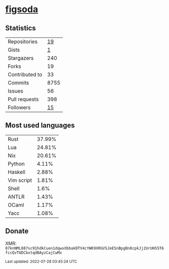 # [figsoda](https://github.com/figsoda)

## Statistics

<table>
  <tr>
    <td>Repositories</td>
    <td><a href="https://github.com/figsoda?tab=repositories">
      19
    </a></td>
  </tr>
  <tr>
    <td>Gists</td>
    <td><a href="https://gist.github.com/figsoda">
      1
    </a></td>
  </tr>
  <tr>
    <td>Stargazers</td>
    <td>240</td>
  </tr>
  <tr>
    <td>Forks</td>
    <td>19</td>
  </tr>
  <tr>
    <td>Contributed to</td>
    <td>33</td>
  </tr>
  <tr>
    <td>Commits</td>
    <td>8755</td>
  </tr>
  <tr>
    <td>Issues</td>
    <td>56</td>
  </tr>
  <tr>
    <td>Pull requests</td>
    <td>398</td>
  </tr>
  <tr>
    <td>Followers</td>
    <td><a href="https://github.com/figsoda?tab=followers">
      15
    </a></td>
  </tr>
</table>

## Most used languages

<table> <tr><td>Rust</td><td>37.99%</td></tr><tr><td>Lua</td><td>24.81%</td></tr><tr><td>Nix</td><td>20.61%</td></tr><tr><td>Python</td><td>4.11%</td></tr><tr><td>Haskell</td><td>2.88%</td></tr><tr><td>Vim script</td><td>1.81%</td></tr><tr><td>Shell</td><td>1.6%</td></tr><tr><td>ANTLR</td><td>1.43%</td></tr><tr><td>OCaml</td><td>1.17%</td></tr><tr><td>Yacc</td><td>1.08%</td></tr></table>

## Donate

XMR: `87knNML887sc91hdkCuen1dqwxXbbakDTV4cYWK9XRGVSJeE5nBpgBn8cpkJj2UrUHS5T6fccQvTUDCbxtqdBAyzCajCwMx`

<sub>Last updated: 2022-07-28 03:45:24 UTC</sub>
